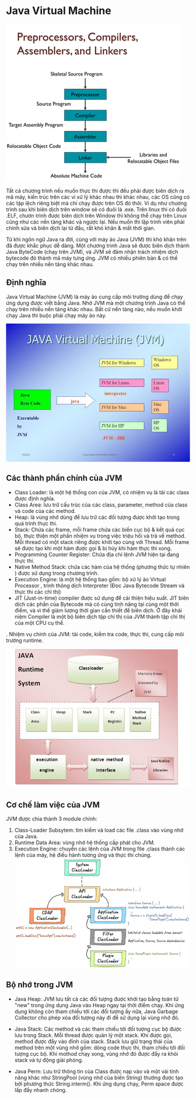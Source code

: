 # Java Virtual Machine

![alt text](/doc/figure/program_run.png)

Tất cả chương trình nếu muốn thực thi được thì đều phải được biên dịch ra mã máy, kiến trúc trên các vi xử lý khác nhau thì khác nhau, các OS cũng có các tập lệch riêng biệt mà chỉ chạy được trên OS đó thôi. Ví dụ như chương trình sau khi biên dịch trên window sẽ có đuôi là .exe. Trên linux thì có đuôi .ELF, chươn trình được biên dịch trên Window thì không thể chạy trên Linux cũng như các nền tảng khác và ngược lại. Nếu muốn thì lập trình viên phải chỉnh sửa và biên dịch lại từ đầu, rất khó khăn & mất thời gian.

Từ khi ngôn ngữ Java ra đời, cùng với máy ảo Java (JVM) thì khó khăn trên đã được khắc phục dễ dàng. Một chương trình Java sẽ được biên dịch thành Java ByteCode (chạy trên JVM), và JVM sẽ đảm nhận trách nhiệm dịch bytecode đó thành mã máy tưng ứng. JVM có nhiều phiên bản & có thể chạy trên nhiều nền tảng khác nhau.

## Định nghĩa 
Java Virtual Machine (JVM) là máy ảo cung cấp môi trường dùng để chạy ứng dụng được viết bằng Java.
Nhờ JVM mà một chương trình Java có thể chạy trên nhiều nền tảng khác nhau. Bất cứ nền tảng nào, nếu muốn khởi chạy Java thì buộc phải chạy máy ảo này.

![alt text](/doc/figure/jvm1.jpg)

## Các thành phần chính của JVM
* Class Loader: là một hệ thống con của JVM, có nhiệm vụ là tải các class được định nghĩa.
* Class Area:  lưu trữ cấu trúc của các class, parameter, method của class và code của các method.
* Heap: là vùng nhớ dùng để lưu trữ các đối tượng được khởi tạo trong quá trình thực thi.
* Stack: Chứa các frame, mỗi frame chứa các biến cục bộ & kết quả cục bộ, thực thiện một phần nhiệm vụ trong việc triệu hồi và trả về method. Mỗi thread có một stack riêng được khởi tạo cùng với Thread. Mỗi frame sẽ được tạo khi một hàm được gọi & bị hủy khi hàm thực thi xong.
* Programming Counter Register: Chứa địa chỉ lệnh JVM hiện tại đang thực thi. 
* Native Method Stack: chứa các hàm của hệ thống (phương thức tự nhiên  ) được sử dụng trong chương trình.
* Execution Engine: là một hệ thống bao gồm: bộ xử lý ảo Virtual Processor , trình thông dịch Interpreter (Đọc Java Bytecode Stream và thực thi các chỉ thị)
*  JIT (Just-in-time) compiler được sử dụng để cải thiện hiệu suất. JIT biên dịch các phần của Bytecode mà có cùng tính năng tại cùng một thời điểm, và vì thế giảm lượng thời gian cần thiết để biên dịch. Ở đây khái niệm Compiler là một bộ biên dịch tập chỉ thị của JVM thành tập chỉ thị của một CPU cụ thể.

.
Nhiệm vụ chính của JVM: tải code, kiểm tra code, thực thi, cung cấp môi trường runtime.

![alt text](/doc/figure/cau_truc_jvm.JPG)

## Cơ chế làm việc của JVM

JVM được chia thành 3 module chính: 
1. Class-Loader Subsytem: tìm kiếm và load các file .class vào vùng nhớ của Java.
2. Runtime Data Area: vùng nhớ hệ thống cấp phát cho JVM.
3. Execution Engine: chuyển các lệnh của JVM trong file .class thành các lệnh của máy, hệ điều hành tương ứng và thực thi chúng.
![alt text](/doc/figure/jvm2.png)
## Bộ nhớ trong JVM

* Java Heap: JVM lưu tất cả các đối tượng được khởi tạo bằng toán tử "new" trong ứng dụng Java vào Heap ngay tại thời  điểm chạy. Khi ứng dụng không còn tham chiếu tới các đối tượng ấy nữa, Java Garbage Collector cho phép xóa đối tượng này đi để  sử dụng lại vùng nhớ đó.

* Java Stack: Các method và các tham chiếu tới đối tượng cục bộ được lưu trong Stack. Mỗi thread được quản lý một stack. Khi được gọi, method được đẩy vào đỉnh của stack.  Stack lưu giữ trạng thái của method trên một vùng nhớ gồm: dòng code thực thi, tham chiếu tới đối tượng cục bộ.   Khi mothod chạy xong, vùng nhớ đó được đẩy ra khỏi stack và tự động giải phóng.

* Java Perm: Lưu trữ thông tin của Class được nạp vào và một vài tính năng khác như StringPool (vùng nhớ của biến String) thường được tạo bởi phương thức String.interm(). Khi ứng dụng chạy, Perm space được lấp đầy nhanh chóng.

